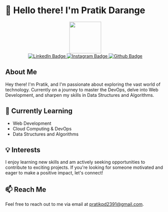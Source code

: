 # 👋 Hello there! I'm Pratik Darange

<div id="header" align="center">
  <img src="https://media.giphy.com/media/M9gbBd9nbDrOTu1Mqx/giphy.gif" width="100"/>
</div>

<div align="center">
  <a href="https://www.linkedin.com/in/pratik-darange-ab1498164/">
    <img src="https://img.shields.io/badge/LinkedIn-blue?style=for-the-badge&logo=linkedin&logoColor=white" alt="LinkedIn Badge"/>
  </a>
  <a href="https://www.instagram.com/pratik_darange/">
    <img src="https://img.shields.io/badge/Instagram-red?style=for-the-badge&logo=instagram&logoColor=white" alt="Instagram Badge"/>
  </a>
  <a href="https://github.com/Pratik-05">
    <img src="https://img.shields.io/badge/Github-black?style=for-the-badge&logo=github&logoColor=white" alt="Github Badge"/>
  </a>  
</div>

## About Me

Hey there! I'm Pratik, and I'm passionate about exploring the vast world of technology. Currently on a journey to master the DevOps, delve into Web Development, and sharpen my skills in Data Structures and Algorithms.

## 🌱 Currently Learning

- Web Development 
- Cloud Computing & DevOps
- Data Structures and Algorithms

## 💡 Interests

I enjoy learning new skills and am actively seeking opportunities to contribute to exciting projects. If you're looking for someone motivated and eager to make a positive impact, let's connect!

## 📫 Reach Me
Feel free to reach out to me via email at [pratikpd2391@gmail.com](mailto:pratikpd2391@gmail.com).
